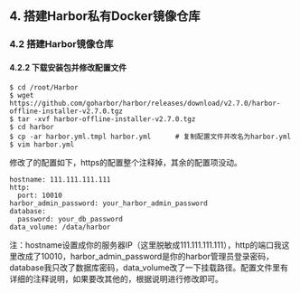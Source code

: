 ## 4. 搭建Harbor私有Docker镜像仓库
### 4.2 搭建Harbor镜像仓库
#### 4.2.2 下载安装包并修改配置文件

```shell
$ cd /root/Harbor
$ wget https://github.com/goharbor/harbor/releases/download/v2.7.0/harbor-offline-installer-v2.7.0.tgz
$ tar -xvf harbor-offline-installer-v2.7.0.tgz
$ cd harbor
$ cp -ar harbor.yml.tmpl harbor.yml      # 复制配置文件并改名为harbor.yml
$ vim harbor.yml
```

修改了的配置如下，https的配置整个注释掉，其余的配置项没动。

```
hostname: 111.111.111.111
http:
  port: 10010
harbor_admin_password: your_harbor_admin_password
database:
  password: your_db_password
data_volume: /data/harbor
```

注：hostname设置成你的服务器IP（这里脱敏成111.111.111.111），http的端口我这里改成了10010，harbor_admin_password是你的harbor管理员登录密码，database我只改了数据库密码，data_volume改了一下挂载路径。配置文件里有详细的注释说明，如果要改其他的，根据说明进行修改即可。
